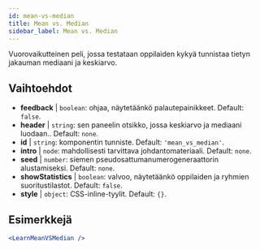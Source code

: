 ```yaml
---
id: mean-vs-median
title: Mean vs. Median
sidebar_label: Mean vs. Median
---
```


Vuorovaikutteinen peli, jossa testataan oppilaiden kykyä tunnistaa tietyn jakauman mediaani ja keskiarvo.

## Vaihtoehdot

* __feedback__ | `boolean`: ohjaa, näytetäänkö palautepainikkeet. Default: `false`.
* __header__ | `string`: sen paneelin otsikko, jossa keskiarvo ja mediaani luodaan.. Default: `none`.
* __id__ | `string`: komponentin tunniste. Default: `'mean_vs_median'`.
* __intro__ | `node`: mahdollisesti tarvittava johdantomateriaali. Default: `none`.
* __seed__ | `number`: siemen pseudosattumanumerogeneraattorin alustamiseksi. Default: `none`.
* __showStatistics__ | `boolean`: valvoo, näytetäänkö oppilaiden ja ryhmien suoritustilastot. Default: `false`.
* __style__ | `object`: CSS-inline-tyylit. Default: `{}`.


## Esimerkkejä

```jsx live
<LearnMeanVSMedian />
```

